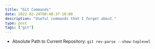 ```yaml
---
title: "Git Commands"
date: 2022-02-24T00:48:37-10:00
description: "Useful commands that I forget about."
type: post
tags: ["git"]
---
```


* Absolute Path to Current Repository: `git rev-parse --show-toplevel`